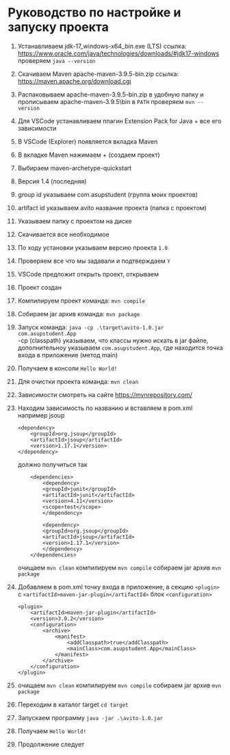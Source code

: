 # Руководство по настройке и запуску проекта

1. Устанавливаем jdk-17_windows-x64_bin.exe (LTS) 
    ссылка: https://www.oracle.com/java/technologies/downloads/#jdk17-windows 
    проверяем 
    ```java --version```
2. Скачиваем Maven apache-maven-3.9.5-bin.zip 
    ссылка: https://maven.apache.org/download.cgi
3. Распаковываем apache-maven-3.9.5-bin.zip в удобную папку и прописываем apache-maven-3.9.5\bin в
    ```PATH```
    проверяем
    ```mvn --version```
4. Для VSCode устанавливаем плагин Extension Pack for Java + все его зависимости
5. В VSCode (Explorer) появляется вкладка Maven
6. В вкладке Maven нажимаем + (cоздаем проект)
7. Выбираем maven-archetype-quickstart
8. Версия 1.4 (последняя)
9. group id указываем com.asupstudent (группа моих проектов)
10. artifact id указываем avito название проекта (папка с проектом)
11. Указываем папку с проектом на диске
12. Скачивается все необходимое
13. По ходу установки указываем версию проекта ```1.0```
14. Проверяем все что мы задавали и подтверждаем ```Y```
15. VSCode предложит открыть проект, открываем
16. Проект создан
17. Компилируем проект команда: 
    ```mvn compile```
18. Собираем jar архив команда: 
    ```mvn package```
19. Запуск команда: 
    ```java -cp .\target\avito-1.0.jar com.asupstudent.App```
	<br>-cp  (classpath) указываем, что классы нужно искать в jar файле, дополнительноу указываем ```com.asupstudent.App```, где находится точка входа в приложение (метод main)
20. Получаем в консоли
    ```Hello World!```
21. Для очистки проекта команда: 
    ```mvn clean```
22. Зависимости смотреть на сайте https://mvnrepository.com/
23. Находим зависимость по названию и вставляем в pom.xml например jsoup
    ```
    <dependency>
        <groupId>org.jsoup</groupId>
        <artifactId>jsoup</artifactId>
        <version>1.17.1</version>
    </dependency>
    ```
    должно получиться так 
    ```
        <dependencies>
            <dependency>
            <groupId>junit</groupId>
            <artifactId>junit</artifactId>
            <version>4.11</version>
            <scope>test</scope>
            </dependency>
            
            <dependency>
            <groupId>org.jsoup</groupId>
            <artifactId>jsoup</artifactId>
            <version>1.17.1</version>
            </dependency>
        </dependencies>
    ```
    очищаем 
    ```mvn clean```
    компилируем 
    ```mvn compile```
    собираем jar архив 
    ```mvn package```
24. Добавляем в pom.xml точку входа в приложение, в секцию
    ```<plugin>``` c ```<artifactId>maven-jar-plugin</artifactId>``` блок ```<configuration>```

    ```
    <plugin>
        <artifactId>maven-jar-plugin</artifactId>
        <version>3.0.2</version>
        <configuration>
            <archive>
                <manifest>
                    <addClasspath>true</addClasspath>
                    <mainClass>com.asupstudent.App</mainClass>
                </manifest>
            </archive>
        </configuration>
    </plugin>
    ```
25. очищаем 
    ```mvn clean```
    компилируем 
    ```mvn compile```
    собираем jar архив 
    ```mvn package```
26. Переходим в каталог target
    ```cd target```
27. Запускаем программу
    ```java -jar .\avito-1.0.jar```
28. Получаем 
    ```Hello World!```
29. Продолжение следует
